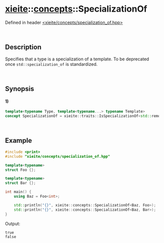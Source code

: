 # [xieite](../../xieite.md)\:\:[concepts](../../concepts.md)\:\:SpecializationOf
Defined in header [<xieite/concepts/specialization_of.hpp>](../../../include/xieite/concepts/specialization_of.hpp)

&nbsp;

## Description
Specifies that a type is a specialization of a template. To be deprecated once `std::specialization_of` is standardized.

&nbsp;

## Synopsis
#### 1)
```cpp
template<typename Type, template<typename...> typename Template>
concept SpecializationOf = xieite::traits::IsSpecializationOf<std::remove_cv_t<Type>, Template>::value;
```

&nbsp;

## Example
```cpp
#include <print>
#include "xieite/concepts/specialization_of.hpp"

template<typename>
struct Foo {};

template<typename>
struct Bar {};

int main() {
    using Baz = Foo<int>;

    std::println("{}", xieite::concepts::SpecializationOf<Baz, Foo>);
    std::println("{}", xieite::concepts::SpecializationOf<Baz, Bar>);
}
```
Output:
```
true
false
```
